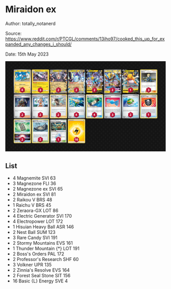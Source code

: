 # Miraidon ex

Author: totally_notanerd

Source: <https://www.reddit.com/r/PTCGL/comments/13iho97/cooked_this_up_for_expanded_any_changes_i_should/>

Date: 15th May 2023

![decklist](../../images/SVI/Miraidon%20ex/4-%20Miraidon%20ex.png)

## List

* 4 Magnemite SVI 63
* 3 Magnezone FLI 36
* 2 Magnezone ex SVI 65
* 2 Miraidon ex SVI 81
* 2 Raikou V BRS 48
* 1 Raichu V BRS 45
* 2 Zeraora-GX LOT 86
* 4 Electric Generator SVI 170
* 4 Electropower LOT 172
* 1 Hisuian Heavy Ball ASR 146
* 2 Nest Ball SUM 123
* 3 Rare Candy SVI 191
* 2 Stormy Mountains EVS 161
* 1 Thunder Mountain {*} LOT 191
* 2 Boss's Orders PAL 172
* 2 Professor's Research SHF 60
* 3 Volkner UPR 135
* 2 Zinnia's Resolve EVS 164
* 2 Forest Seal Stone SIT 156
* 16 Basic {L} Energy SVE 4

